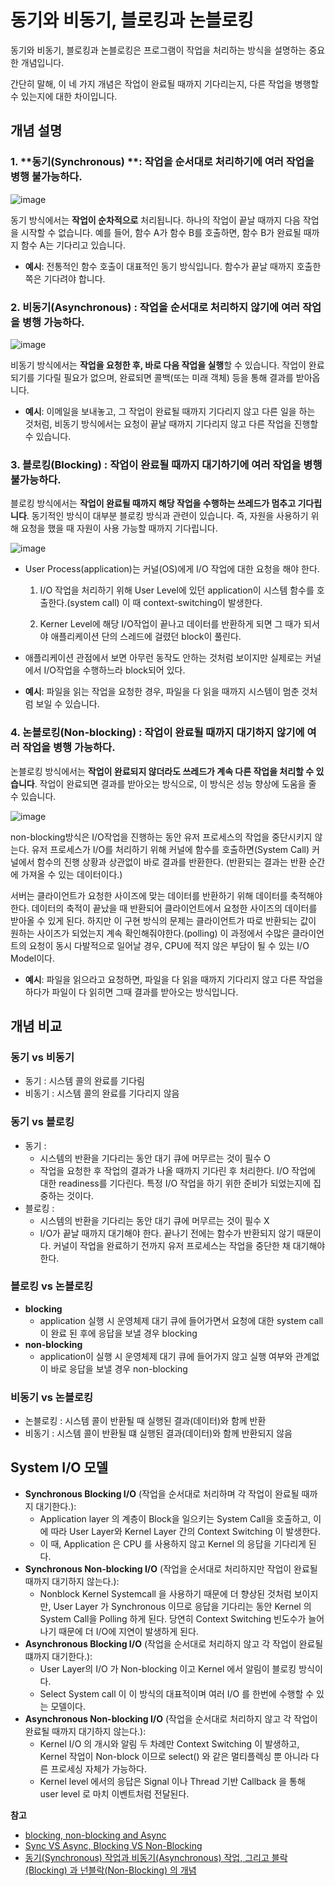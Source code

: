 # 동기와 비동기, 블로킹과 논블로킹

 동기와 비동기, 블로킹과 논블로킹은 프로그램이 작업을 처리하는 방식을 설명하는 중요한 개념입니다.

간단히 말해, 이 네 가지 개념은 작업이 완료될 때까지 기다리는지, 다른 작업을 병행할 수 있는지에 대한 차이입니다.

## 개념 설명

### 1. **동기(Synchronous) **: 작업을 순서대로 처리하기에 여러 작업을 병행 불가능하다.

![image](https://github.com/user-attachments/assets/6a292f3c-6427-41fb-adfd-ad13695d813d)

동기 방식에서는 **작업이 순차적으로** 처리됩니다. 하나의 작업이 끝날 때까지 다음 작업을 시작할 수 없습니다. 예를 들어, 함수 A가 함수 B를 호출하면, 함수 B가 완료될 때까지 함수 A는 기다리고 있습니다.

- **예시**: 전통적인 함수 호출이 대표적인 동기 방식입니다. 함수가 끝날 때까지 호출한 쪽은 기다려야 합니다.

### 2. 비동기(Asynchronous) : 작업을 순서대로 처리하지 않기에 여러 작업을 병행 가능하다.

![image](https://github.com/user-attachments/assets/aea2d2de-e6ca-4f75-b9d8-d59d449810d6)

비동기 방식에서는 **작업을 요청한 후, 바로 다음 작업을 실행**할 수 있습니다. 작업이 완료되기를 기다릴 필요가 없으며, 완료되면 콜백(또는 미래 객체) 등을 통해 결과를 받아옵니다.

- **예시**: 이메일을 보내놓고, 그 작업이 완료될 때까지 기다리지 않고 다른 일을 하는 것처럼, 비동기 방식에서는 요청이 끝날 때까지 기다리지 않고 다른 작업을 진행할 수 있습니다.

### 3. **블로킹(Blocking)** : 작업이 완료될 때까지 대기하기에 여러 작업을 병행 불가능하다.

블로킹 방식에서는 **작업이 완료될 때까지 해당 작업을 수행하는 쓰레드가 멈추고 기다립니다**. 동기적인 방식이 대부분 블로킹 방식과 관련이 있습니다. 즉, 자원을 사용하기 위해 요청을 했을 때 자원이 사용 가능할 때까지 기다립니다.

![image](https://github.com/user-attachments/assets/cb9803d3-12bf-40f7-9d34-9d578114821c)

- User Process(application)는 커널(OS)에게 I/O 작업에 대한 요청을 해야 한다.

  1. I/O 작업을 처리하기 위해 User Level에 있던 application이 시스템 함수를 호출한다.(system call) 이 때 context-switching이 발생한다.

  2. Kerner Level에 해당 I/O작업이 끝나고 데이터를 반환하게 되면 그 때가 되서야 애플리케이션 단의 스레드에 걸렸던 block이 풀린다.

- 애플리케이션 관점에서 보면 아무런 동작도 안하는 것처럼 보이지만 실제로는 커널에서 I/O작업을 수행하느라 block되어 있다.

- **예시**: 파일을 읽는 작업을 요청한 경우, 파일을 다 읽을 때까지 시스템이 멈춘 것처럼 보일 수 있습니다.

### 4. **논블로킹(Non-blocking)** : 작업이 완료될 때까지 대기하지 않기에 여러 작업을 병행 가능하다.

논블로킹 방식에서는 **작업이 완료되지 않더라도 쓰레드가 계속 다른 작업을 처리할 수 있습니다**. 작업이 완료되면 결과를 받아오는 방식으로, 이 방식은 성능 향상에 도움을 줄 수 있습니다.

![image](https://github.com/user-attachments/assets/b548f92e-e4a2-4d13-8629-248121059cf5)

non-blocking방식은 I/O작업을 진행하는 동안 유저 프로세스의 작업을 중단시키지 않는다. 유저 프로세스가 I/O를 처리하기 위해 커널에 함수를 호출하면(System Call) 커널에서 함수의 진행 상황과 상관없이 바로 결과를 반환한다. (반환되는 결과는 반환 순간에 가져올 수 있는 데이터이다.)

서버는 클라이언트가 요청한 사이즈에 맞는 데이터를 반환하기 위해 데이터를 축적해야 한다. 데이터의 축적이 끝났을 때 반환되어 클라이언트에서 요청한 사이즈의 데이터를 받아올 수 있게 된다. 하지만 이 구현 방식의 문제는 클라이언트가 따로 반환되는 값이 원하는 사이즈가 되었는지 계속 확인해줘야한다.(polling) 이 과정에서 수많은 클라이언트의 요청이 동시 다발적으로 일어날 경우, CPU에 적지 않은 부담이 될 수 있는 I/O Model이다.

- **예시**: 파일을 읽으라고 요청하면, 파일을 다 읽을 때까지 기다리지 않고 다른 작업을 하다가 파일이 다 읽히면 그때 결과를 받아오는 방식입니다.

## 개념 비교

### 동기 vs 비동기

- 동기 : 시스템 콜의 완료를 기다림
- 비동기 : 시스템 콜의 완료를 기다리지 않음

### 동기 vs 블로킹

- 동기 : 
  - 시스템의 반환을 기다리는 동안 대기 큐에 머무르는 것이 필수 O
  - 작업을 요청한 후 작업의 결과가 나올 때까지 기다린 후 처리한다. I/O 작업에 대한 readiness를 기다린다. 특정 I/O 작업을 하기 위한 준비가 되었는지에 집중하는 것이다.
- 블로킹 : 
  - 시스템의 반환을 기다리는 동안 대기 큐에 머무르는 것이 필수 X
  - I/O가 끝날 때까지 대기해야 한다. 끝나기 전에는 함수가 반환되지 않기 때문이다. 커널이 작업을 완료하기 전까지 유저 프로세스는 작업을 중단한 채 대기해야한다.

### 블로킹 vs 논블로킹

- **blocking**
  - application 실행 시 운영체제 대기 큐에 들어가면서 요청에 대한 system call이 완료 된 후에 응답을 보낼 경우 blocking
- **non-blocking**
  - application이 실행 시 운영체제 대기 큐에 들어가지 않고 실행 여부와 관계없이 바로 응답을 보낼 경우 non-blocking

### 비동기 vs 논블로킹

- 논블로킹 : 시스템 콜이 반환될 때 실행된 결과(데이터)와 함께 반환
- 비동기 : 시스템 콜이 반환될 떄 실행된 결과(데이터)와 함께 반환되지 않음

## System I/O 모델

- **Synchronous Blocking I/O** (작업을 순서대로 처리하며 각 작업이 완료될 때까지 대기한다.): 
  - Application layer 의 계층이 Block을 일으키는 System Call을 호출하고, 이에 따라 User Layer와 Kernel Layer 간의 Context Switching 이 발생한다. 
  - 이 때, Application 은 CPU 를 사용하지 않고 Kernel 의 응답을 기다리게 된다.
- **Synchronous Non-blocking I/O** (작업을 순서대로 처리하지만 작업이 완료될 때까지 대기하지 않는다.): 
  - Nonblock Kernel Systemcall 을 사용하기 때문에 더 향상된 것처럼 보이지만, User Layer 가 Synchronous 이므로 응답을 기다리는 동안 Kernel 의 System Call을 Polling 하게 된다. 당연히 Context Switching 빈도수가 늘어나기 때문에 더 I/O에 지연이 발생하게 된다.
- **Asynchronous Blocking I/O** (작업을 순서대로 처리하지 않고 각 작업이 완료될 떄까지 대기한다.): 
  - User Layer의 I/O 가 Non-blocking 이고 Kernel 에서 알림이 블로킹 방식이다. 
  - Select System call 이 이 방식의 대표적이며 여러 I/O 를 한번에 수행할 수 있는 모델이다.
- **Asynchronous Non-blocking I/O** (작업을 순서대로 처리하지 않고 각 작업이 완료될 때까지 대기하지 않는다.): 
  - Kernel I/O 의 개시와 알림 두 차례만 Context Switching 이 발생하고, Kernel 작업이 Non-block 이므로 select() 와 같은 멀티플렉싱 뿐 아니라 다른 프로세싱 자체가 가능하다. 
  - Kernel level 에서의 응답은 Signal 이나 Thread 기반 Callback 을 통해 user level 로 마치 이벤트처럼 전달된다.

**참고**

- [blocking, non-blocking and Async](https://asfirstalways.tistory.com/348)
- [Sync VS Async, Blocking VS Non-Blocking](https://velog.io/@codemcd/Sync-VS-Async-Blocking-VS-Non-Blocking-sak6d01fhx)
- [동기(Synchronous) 작업과 비동기(Asynchronous) 작업, 그리고 블락(Blocking) 과 넌블락(Non-Blocking) 의 개념](https://jins-dev.tistory.com/entry/동기Synchronous-작업과-비동기Asynchronous-작업-그리고-블락Blocking-과-넌블락NonBlocking-의-개념)